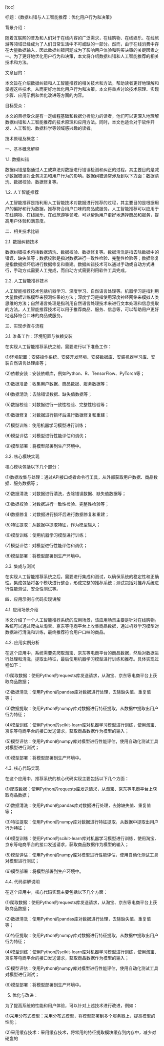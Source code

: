 
[toc]                    
                
                
标题：《数据纠错与人工智能推荐：优化用户行为和决策》

背景介绍：

随着互联网的普及和人们对于在线内容的广泛需求，在线购物、在线娱乐、在线旅游等领域已经成为了人们日常生活中不可或缺的一部分。然而，由于在线消费中存在大量数据输入，因此数据纠错问题成为了影响用户体验和购买决策的关键因素之一。为了更好地优化用户行为和决策，本文将介绍数据纠错和人工智能推荐的相关技术和方法。

文章目的：

本文旨在介绍数据纠错和人工智能推荐的相关技术和方法，帮助读者更好地理解和掌握这些技术，从而更好地优化用户行为和决策。本文将重点讨论技术原理、实现步骤、应用示例和优化改进等方面的内容。

目标受众：

本文的目标受众是有一定编程基础和数据分析能力的读者，他们可以更深入地理解数据纠错和人工智能推荐的技术原理和应用方法。同时，本文也适合对于软件开发、人工智能、数据科学等领域感兴趣的读者。

技术原理及概念：

一、基本概念解释

1.1. 数据纠错

数据纠错是指通过人工或算法对数据进行错误检测和纠正的过程，其主要目的是减少数据错误对业务决策和用户行为的影响。数据纠错通常涉及到以下方面：数据清洗、数据校验、数据修复等。

1.2. 人工智能推荐

人工智能推荐是指利用人工智能技术对数据进行推荐的过程，其主要目的是根据用户的偏好和行为数据，推荐符合用户口味的商品或服务。人工智能推荐可以应用于在线购物、在线娱乐、在线旅游等领域，可以帮助用户更好地选择商品和服务，提高用户体验和满意度。

二、相关技术比较

2.1. 数据纠错技术

数据纠错技术包括数据清洗、数据校验、数据修复等。数据清洗是指去除数据中的错误、缺失值等；数据校验是指对数据进行一致性检验、完整性检验等；数据修复是指数据损坏后进行数据修复和重建。数据纠错技术可以通过手动或自动方式进行，手动方式需要人工完成，而自动方式需要利用软件工具完成。

2.2. 人工智能推荐技术

人工智能推荐技术包括机器学习、深度学习、自然语言处理等。机器学习是指利用大量数据训练模型来预测结果的方法；深度学习是指使用深度神经网络来模拟人类思维的方法；自然语言处理是指利用自然语言处理技术来进行文本处理和信息提取的方法。人工智能推荐技术可以用于推荐商品、服务、信息等，可以帮助用户更好地选择符合口味的商品或服务。

三、实现步骤与流程

3.1. 准备工作：环境配置与依赖安装

在实现人工智能推荐系统之前，需要进行以下准备工作：

(1)环境配置：安装操作系统、安装开发环境、安装数据库、安装机器学习库、安装自然语言处理库等；

(2)依赖安装：安装依赖库，例如Python、R、TensorFlow、PyTorch等；

(3)数据准备：收集用户数据、商品数据、服务数据等；

(4)数据清洗：去除错误数据、缺失值数据等；

(5)数据校验：对数据进行一致性检验、完整性检验等；

(6)数据修复：对数据进行损坏后进行数据修复和重建；

(7)模型训练：使用机器学习模型进行训练；

(8)模型评估：对模型进行性能评估和调优；

(9)模型部署：将模型部署到生产环境中。

3.2. 核心模块实现

核心模块包括以下几个部分：

(1)数据收集与处理：通过API接口或者命令行工具，从外部获取用户数据、商品数据、服务数据等；

(2)数据清洗：对数据进行清洗，去除错误数据、缺失值数据等；

(3)数据校验：对数据进行一致性检验、完整性检验等；

(4)数据修复：对数据进行损坏后进行数据修复和重建；

(5)特征提取：从数据中提取特征，作为模型输入；

(6)模型训练：使用机器学习模型进行训练；

(7)模型评估：对模型进行性能评估和调优；

(8)模型部署：将模型部署到生产环境中。

3.3. 集成与测试

在实现人工智能推荐系统之后，需要进行集成和测试，以确保系统的稳定性和正确性。集成包括将各个模块进行整合，形成完整的推荐系统；测试包括对推荐系统进行性能测试、安全性测试等。

四、应用示例与代码实现讲解

4.1. 应用场景介绍

本文介绍了一个人工智能推荐系统的应用场景，该应用场景主要是针对在线购物。系统可以通过爬虫从淘宝、京东等电商平台上收集商品数据，通过机器学习模型对数据进行清洗和训练，最终推荐符合用户口味的商品。

4.2. 应用实例分析

在这个应用中，系统需要先爬取淘宝、京东等电商平台的商品数据，然后对数据进行处理和清洗，提取出特征，最后使用机器学习模型进行训练和推荐。具体实现过程如下：

(1)爬取数据：使用Python的requests库发送请求，从淘宝、京东等电商平台上获取商品数据；

(2)数据清洗：使用Python的pandas库对数据进行处理，去除缺失值、重复值等；

(3)数据提取：使用Python的numpy库对数据进行特征提取，从数据中提取出用户行为特征；

(4)模型训练：使用Python的scikit-learn库对机器学习模型进行训练，使用淘宝、京东等电商平台的接口发送请求，获取商品数据作为模型的输入；

(5)模型评估：使用Python的numpy库对模型进行性能评估，使用自动化测试工具对模型进行测试；

(6)模型部署：将模型部署到生产环境中。

4.3. 核心代码实现

在这个应用中，推荐系统的核心代码实现主要包括以下几个方面：

(1)爬取数据：使用Python的requests库发送请求，从淘宝、京东等电商平台上获取商品数据；

(2)数据清洗：使用Python的pandas库对数据进行处理，去除缺失值、重复值等；

(3)特征提取：使用Python的numpy库对数据进行特征提取，从数据中提取出用户行为特征；

(4)模型训练：使用Python的scikit-learn库对机器学习模型进行训练，使用淘宝、京东等电商平台的接口发送请求，获取商品数据作为模型的输入；

(5)模型评估：使用Python的numpy库对模型进行性能评估，使用自动化测试工具对模型进行测试；

(6)模型部署：将模型部署到生产环境中。

4.4. 代码讲解说明

在这个应用中，核心代码实现主要包括以下几个方面：

(1)爬取数据：使用Python的requests库发送请求，从淘宝、京东等电商平台上获取商品数据；

(2)数据清洗：使用Python的pandas库对数据进行处理，去除缺失值、重复值等；

(3)特征提取：使用Python的numpy库对数据进行特征提取，从数据中提取出用户行为特征；

(4)模型训练：使用Python的scikit-learn库对机器学习模型进行训练，使用淘宝、京东等电商平台的接口发送请求，获取商品数据作为模型的输入；

(5)模型评估：使用Python的numpy库对模型进行性能评估，使用自动化测试工具对模型进行测试；

(6)模型部署：将模型部署到生产环境中。

5. 优化与改进：

为了提高系统的性能和用户体验，可以针对上述技术进行改进，例如：

(1)采用分布式模型：采用分布式模型，将模型部署到多个服务器上，提高模型的性能；

(2)采用缓存技术：采用缓存技术，将常用的特征提取模块缓存到内存中，减少对硬盘的


